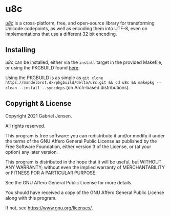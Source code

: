 # u8c

[*u8c*](https://mandelbrot.dk/delta/u8c) is a cross-platform, free, and open-source library for transforming Unicode codepoints, as well as encoding them into UTF-8, even on implementations that use a different 32 bit encoding.

## Installing

*u8c* can be installed, either via the `install` target in the provided Makefile, or using the PKGBUILD found [here](https://mandelbrot.dk/pkgbuild/delta/u8c).

Using the PKGBUILD is as simple as `git clone https://mandelbrot.dk/pkgbuild/delta/u8c.git && cd u8c && makepkg --clean --install --syncdeps` (on Arch-based distributions).

## Copyright & License

Copyright 2021 Gabriel Jensen.

All rights reserved.

This program is free software: you can redistribute it and/or modify it under the terms of the GNU Affero General Public License as published by the Free Software Foundation, either version 3 of the License, or (at your option) any later version.

This program is distributed in the hope that it will be useful, but WITHOUT ANY WARRANTY; without even the implied warranty of MERCHANTABILITY or FITNESS FOR A PARTICULAR PURPOSE.

See the GNU Affero General Public License for more details.

You should have received a copy of the GNU Affero General Public License along with this program.

If not, see <https://www.gnu.org/licenses/>.
